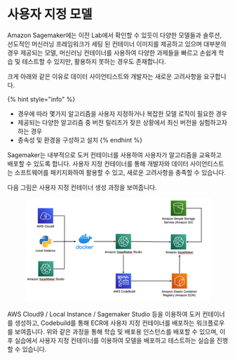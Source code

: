 # 사용자 지정 모델

Amazon Sagemaker에는 이전 Lab에서 확인할 수 있듯이 다양한 모델들과 솔루션, 선도적인 머신러닝 프레임워크가 세팅 된 컨테이너 이미지를 제공하고 있으며 대부분의 경우 제공되는 모델, 머신러닝 컨테이너를 사용하여 다양한 과제들을 빠르고 손쉽게 학습 및 테스트할 수 있지만, 활용하지 못하는 경우도 존재합니다.

크게 아래와 같은 이유로 데이터 사이언티스트와 개발자는 새로운 고려사항을 요구합니다.

{% hint style="info" %}
* 경우에 따라 몇가지 알고리즘을 사용자 지정하거나 복잡한 모델 로직이 필요한 경우
* 제공되는 다양한 알고리즘 중 버전 릴리즈가 잦은 상황에서 최신 버전을 실험하고자 하는 경우
* 종속성 및 환경을 구성하고 설치
{% endhint %}



Sagemaker는 내부적으로 도커 컨테이너를 사용하여 사용자가 알고리즘을 교육하고 배포할 수 있도록 합니다. 사용자 지정 컨테이너를 통해 개발자와 데이터 사이언티스트는 소프트웨어를 패키지화하여 활용할 수 있고, 새로운 고려사항을 충족할 수 있습니다.

다음 그림은 사용자 지정 컨테이너 생성 과정을 보여줍니다.

<figure><img src="../.gitbook/assets/image (8).png" alt=""><figcaption></figcaption></figure>

AWS Cloud9 / Local Instance / Sagemaker Studio 등을 이용하여 도커 컨테이너를 생성하고, Codebuild를 통해 ECR에 사용자 지정 컨테이너를 배포하는 워크플로우를 보여줍니다. 위와 같은 과정을 통해 학습 및 배포용 인스턴스를 배포할 수 있으며, 이후 실습에서 사용자 지정 컨테이너를 이용하여 모델을 배포하고 테스트하는 실습을 진행할 수 있습니다.
